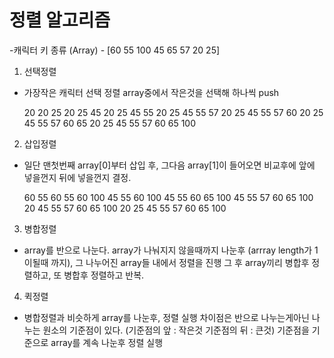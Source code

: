 # 정렬 알고리즘

-캐릭터 키 종류 (Array) -
[60 55 100 45 65 57 20 25]

1. 선택정렬

-   가장작은 캐릭터 선택 정렬
    array중에서 작은것을 선택해 하나씩 push

    20
    20 25
    20 25 45
    20 25 45 55
    20 25 45 55 57
    20 25 45 55 57 60
    20 25 45 55 57 60 65
    20 25 45 55 57 60 65 100

2. 삽입정렬

-   일단 맨첫번째 array[0]부터 삽입 후, 그다음 array[1]이 들어오면 비교후에 앞에 넣을껀지 뒤에 넣을껀지 결정.

    60
    55 60
    55 60 100
    45 55 60 100
    45 55 60 65 100
    45 55 57 60 65 100
    20 45 55 57 60 65 100
    20 25 45 55 57 60 65 100

3. 병합정렬

-   array를 반으로 나눈다. array가 나눠지지 않을때까지 나눈후 (arrray length가 1이될때 까지),
    그 나누어진 array들 내에서 정렬을 진행 그 후 array끼리 병합후 정렬하고, 또 병합후 정렬하고 반복.

    <!--
    60 55 100 45                            65 57 20 25
    60 55   100 45                          65 57   20 25

    60      55      100     45      65      57      20      25
        55 60       45 100      57 65       20 25

        각 0번째 끼리 비교 후 작은값 push
            45 55 60 100            20 25 57 65
                    45 20 비교   20 shift후  정렬배열에 push
                    45 25 비교   25 shift후  정렬배열에 push
                    45 57 비교   45 shift후  정렬배열에 push
                    55 57 비교   55 shift후  정렬배열에 push
                    60 57 비교   57 shift후  정렬배열에 push
                    60 65 비교   60 shift후  정렬배열에 push
                    100 65 비교  65 shift후  정렬배열에 push

                정렬배열 : 20 25 45 55 57 60 65 100
    -->

4. 퀵정렬

-   병합정렬과 비슷하게 array를 나눈후, 정렬 실행
    차이점은 반으로 나누는게아닌 나누는 원소의 기준점이 있다. (기준점의 앞 : 작은것 기준점의 뒤 : 큰것)
    기준점을 기준으로 array를 계속 나눈후 정렬 실행

    <!--
        60 55 100 45 65 57 20 25

        45 기준점

        60 55 100           45           65 57 20 25

        55 기준점                          20 기준점
        60  55  100                      65 57      20      25

        60과 55 비교                       57 65      20    25

        55 60 100                        20 25 57 65

        45기준점
        20 25 57 65 45 55 60 100
     -->
